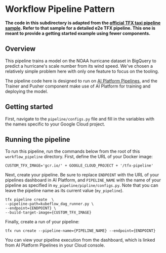 # Workflow Pipeline Pattern

**The code in this subdirectory is adapted from the [official TFX taxi pipeline sample](https://github.com/tensorflow/tfx/tree/master/tfx/examples/chicago_taxi_pipeline). Refer to that sample for a detailed e2e TFX pipeline. This one is meant to provide a getting started example using fewer components.**

## Overview

This pipeline trains a model on the NOAA hurricane dataset in BigQuery to predict a hurricane's scale number from its wind speed. We've chosen a relatively simple problem here with only one feature to focus on the tooling.

The pipeline code here is designed to run on [AI Platform Pipelines](https://cloud.google.com/ai-platform/pipelines/docs), and the Trainer and Pusher component make use of AI Platform for training and deploying the model.

## Getting started

First, navigate to the `pipeline/configs.py` file and fill in the variables with the names specific to your Google Cloud project.

## Running the pipeline

To run this pipeline, run the commands below from the root of this `workflow_pipeline` directory. First, define the URL of your Docker image:

```
CUSTOM_TFX_IMAGE='gcr.io/' + GOOGLE_CLOUD_PROJECT + '/tfx-pipeline'
```

Next, create your pipeline. Be sure to replace `ENDPOINT` with the URL of your pipelines dashboard in AI Platform, and `PIPELINE_NAME` with the name of your pipeline as specified in `my_pipeline/pipline/configs.py`. Note that you can leave the pipeline name as its current value (`my_pipeline`).

```
tfx pipeline create  \
--pipeline-path=kubeflow_dag_runner.py \
--endpoint={ENDPOINT} \
--build-target-image={CUSTOM_TFX_IMAGE}
```

Finally, create a run of your pipeline:

```
tfx run create --pipeline-name={PIPELINE_NAME} --endpoint={ENDPOINT}
```

You can view your pipeline execution from the dashboard, which is linked from AI Platform Pipelines in your Cloud console.